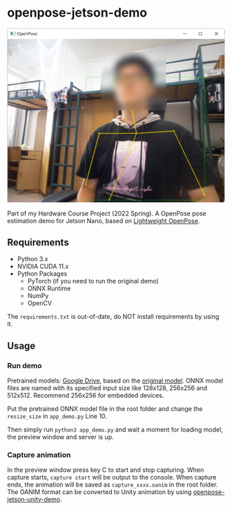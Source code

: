 # openpose-jetson-demo

![img](images/main.png)

Part of my Hardware Course Project (2022 Spring). A OpenPose pose estimation demo for Jetson Nano, based on [Lightweight OpenPose](https://github.com/Daniil-Osokin/lightweight-human-pose-estimation.pytorch).

## Requirements

- Python 3.x
- NVIDIA CUDA 11.x
- Python Packages
  - PyTorch (if you need to run the original demo)
  - ONNX Runtime
  - NumPy
  - OpenCV

The `requirements.txt` is out-of-date, do NOT install requirements by using it.

## Usage

### Run demo

Pretrained models: [Google Drive](https://drive.google.com/drive/folders/1Hn1pf5vM6BaUZJKfnv274L8Ch_N_M0Ci?usp=sharing), based on the [original model](https://download.01.org/opencv/openvino_training_extensions/models/human_pose_estimation/checkpoint_iter_370000.pth). ONNX model files are named with its specified input size like 128x128, 256x256 and 512x512. Recommend 256x256 for embedded devices.

Put the pretrained ONNX model file in the root folder and change the `resize_size` in `app_demo.py` Line 10.

Then simply run `python3 app_demo.py` and wait a moment for loading model, the preview window and server is up.

### Capture animation

In the preview window press key C to start and stop capturing. When capture starts, `capture start` will be output to the console. When capture ends, the animation will be saved as `capture_xxxx.oanim` in the root folder. The OANIM format can be converted to Unity animation by using [openpose-jetson-unity-demo](https://github.com/KSkun/openpose-jetson-unity-demo).

